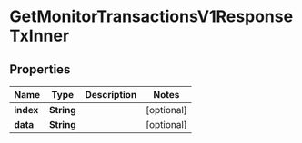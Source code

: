 

# GetMonitorTransactionsV1ResponseTxInner


## Properties

| Name | Type | Description | Notes |
|------------ | ------------- | ------------- | -------------|
|**index** | **String** |  |  [optional] |
|**data** | **String** |  |  [optional] |



